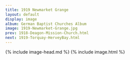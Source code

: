 ```yaml
---
title: 1919 Newmarket Grange
layout: default
display: image
album: German Baptist Churches Album
image: 1919-Newmarket-Grange.jpg
prev: 1918-Deagon-Mission-Church.html
next: 1919-Torquay-HerveyBay.html
---
```

{% include image-head.md %}
{% include image.html %}